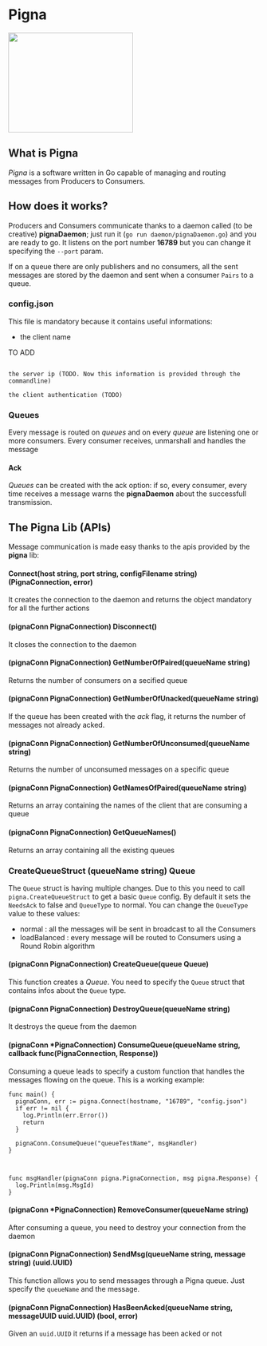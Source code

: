 # Pigna


<img src="http://puskin.it/pigna_logo_blue_dark.png" height="200" width="250">

## What is Pigna
*Pigna* is a software written in Go capable of managing and routing messages from Producers to Consumers.

## How does it works?
Producers and Consumers communicate thanks to a daemon called (to be creative) **pignaDaemon**; just run it (`go run daemon/pignaDaemon.go`) and you are ready to go. It listens on the port number **16789** but you can change it specifying the `--port` param.

If on a queue there are only publishers and no consumers, all the sent messages are stored by the daemon and sent when a consumer `Pairs` to a queue.

### config.json
This file is mandatory because it contains useful informations:

* the client name

TO ADD
```

the server ip (TODO. Now this information is provided through the commandline)

the client authentication (TODO)

```

### Queues
Every message is routed on *queues* and on every *queue* are listening one or more consumers. Every consumer receives, unmarshall and handles the message

#### Ack
*Queues* can be created with the ack option: if so, every consumer, every time receives a message warns the **pignaDaemon** about the successfull transmission.

## The Pigna Lib (APIs)

Message communication is made easy thanks to the apis provided by the **pigna** lib:

#### Connect(host string, port string, configFilename string) (PignaConnection, error)
It creates the connection to the daemon and returns the object mandatory for all the further actions

#### (pignaConn PignaConnection) Disconnect()
It closes the connection to the daemon

#### (pignaConn PignaConnection) GetNumberOfPaired(queueName string)
Returns the number of consumers on a secified queue

#### (pignaConn PignaConnection) GetNumberOfUnacked(queueName string)
If the queue has been created with the *ack* flag, it returns the number of messages not already acked.

#### (pignaConn PignaConnection) GetNumberOfUnconsumed(queueName string)
Returns the number of unconsumed messages on a specific queue

#### (pignaConn PignaConnection) GetNamesOfPaired(queueName string)
Returns an array containing the names of the client that are consuming a queue

#### (pignaConn PignaConnection) GetQueueNames()
Returns an array containing all the existing queues

### CreateQueueStruct (queueName string) Queue
The `Queue` struct is having multiple changes. Due to this you need to call `pigna.CreateQueueStruct` to get a basic `Queue` config. By default it sets the `NeedsAck` to false and `QueueType` to normal. You can change the `QueueType` value to these values:

- normal : all the messages will be sent in broadcast to all the Consumers
- loadBalanced : every message will be routed to Consumers using a Round Robin algorithm

#### (pignaConn PignaConnection) CreateQueue(queue Queue)
This function creates a *Queue*. You need to specify the `Queue` struct that contains infos about the `Queue` type.

#### (pignaConn PignaConnection) DestroyQueue(queueName string)
It destroys the queue from the daemon

#### (pignaConn *PignaConnection) ConsumeQueue(queueName string, callback func(PignaConnection, Response))
Consuming a queue leads to specify a custom function that handles the messages flowing on the queue.
This is a working example:

```
func main() {
  pignaConn, err := pigna.Connect(hostname, "16789", "config.json")
  if err != nil {
    log.Println(err.Error())
    return
  }

  pignaConn.ConsumeQueue("queueTestName", msgHandler)
}



func msgHandler(pignaConn pigna.PignaConnection, msg pigna.Response) {
  log.Println(msg.MsgId)
}
```

#### (pignaConn *PignaConnection) RemoveConsumer(queueName string)
After consuming a queue, you need to destroy your connection from the daemon

#### (pignaConn PignaConnection) SendMsg(queueName string, message string) (uuid.UUID)
This function allows you to send messages through a Pigna queue. Just specify the `queueName` and the message.

#### (pignaConn PignaConnection) HasBeenAcked(queueName string, messageUUID uuid.UUID) (bool, error)
Given an `uuid.UUID` it returns if a message has been acked or not
